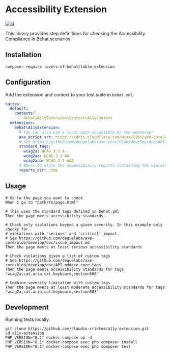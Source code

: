 # Accessibility Extension 
[![ci](https://github.com/claudiu-cristea/a11y-extension/actions/workflows/ci.yml/badge.svg)](https://github.com/claudiu-cristea/a11y-extension/actions/workflows/ci.yml)

This library provides step definitions for checking the Accessibility Compliance in Behat scenarios.

## Installation

```shell
composer require lovers-of-behat/table-extension
```

## Configuration

Add the extension and context to your test suite in `behat.yml`:

```yaml
suites:
  default:
    contexts:
      - Behat\A11yExtension\Context\A11yContext
  extensions:
    Behat\A11yExtension:
      # You can also use a local path accessible by the webserver 
      axe_script_src: https://cdnjs.cloudflare.com/ajax/libs/axe-core/4.8.2/axe.min.js
      # See https://github.com/dequelabs/axe-core/blob/develop/doc/API.md#axe-core-tags
      standard_tags:
        wcag2a: WCAG 2.1 A
        wcag2aa: WCAG 2.1 AA
        wcag2aaa: WCAG 2.1 AAA
      # Where to store the accessibility reports containing the violations              
      reports_dir: /tmp
```

## Usage

```gherkin
# Go to the page you want to check
When I go to "path/to/page.html"

# This uses the standard tags defined in behat.yml
Then the page meets accessibility standards
    
# Check only violations beyond a given severity. In this example only checks for
# violations with 'serious' and 'critical' impact.
# See https://github.com/dequelabs/axe-core/blob/develop/doc/issue_impact.md    
Then the page meets at least serious accessibility standards

# Check violations given a list of custom tags
# See https://github.com/dequelabs/axe-core/blob/develop/doc/API.md#axe-core-tags
Then the page meets accessibility standards for tags "wcag2a,cat.aria,cat.keyboard,section508"    

# Combine severity limitation with custom tags
Then the page meets at least moderate accessibility standards for tags "wcag2a,cat.aria,cat.keyboard,section508"    
```

## Development

Running tests locally:

```shell
git clone https://github.com/claudiu-cristea/a11y-extension.git
cd a11y-extension
PHP_VERSION="8.1" docker-compose up -d
PHP_VERSION="8.1" docker-compose exec php composer install
PHP_VERSION="8.1" docker-compose exec php composer test
```
